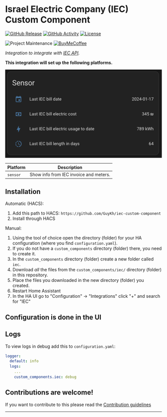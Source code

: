 # Israel Electric Company (IEC) Custom Component

[![GitHub Release][releases-shield]][releases]
[![GitHub Activity][commits-shield]][commits]
[![License][license-shield]](LICENSE)

![Project Maintenance][maintenance-shield]
[![BuyMeCoffee][buymecoffeebadge]][buymecoffee]


_Integration to integrate with [IEC API][iec]._

**This integration will set up the following platforms.**

![Example Image][exampleimg]


Platform | Description
-- | --
`sensor` | Show info from IEC invoice and meters.

## Installation

Automatic (HACS):
1. Add this path to HACS: `https://github.com/GuyKh/iec-custom-component`
2. Install through HACS

Manual:
1. Using the tool of choice open the directory (folder) for your HA configuration (where you find `configuration.yaml`).
1. If you do not have a `custom_components` directory (folder) there, you need to create it.
1. In the `custom_components` directory (folder) create a new folder called `iec`.
1. Download _all_ the files from the `custom_components/iec/` directory (folder) in this repository.
1. Place the files you downloaded in the new directory (folder) you created.
1. Restart Home Assistant
1. In the HA UI go to "Configuration" -> "Integrations" click "+" and search for "IEC"

## Configuration is done in the UI

## Logs
To view logs in debug add this to `configuration.yaml`:

```yaml
logger:
  default: info
  logs:
    ...
    custom_components.iec: debug
```

<!---->

## Contributions are welcome!

If you want to contribute to this please read the [Contribution guidelines](CONTRIBUTING.md)

***

[iec]: https://www.iec.co.il/home
[buymecoffee]: https://www.buymeacoffee.com/guykh
[buymecoffeebadge]: https://img.shields.io/badge/buy%20me%20a%20coffee-donate-yellow.svg?style=for-the-badge
[commits-shield]: https://img.shields.io/github/commit-activity/y/guykh/iec-custom-component.svg?style=for-the-badge
[commits]: https://github.com/guykh/iec-custom-component/commits/main
[exampleimg]: example.png
[license-shield]: https://img.shields.io/github/license/guykh/iec-custom-component.svg?style=for-the-badge
[maintenance-shield]: https://img.shields.io/badge/maintainer-Guy%20Khmelnitsky%20%40GuyKh-blue.svg?style=for-the-badge
[releases-shield]: https://img.shields.io/github/release/guykh/iec-custom-component.svg?style=for-the-badge
[releases]: https://github.com/guykh/iec-custom-component/releases
